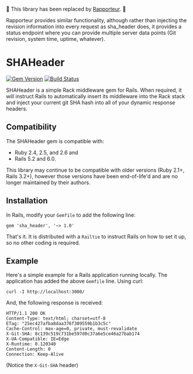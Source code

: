 :construction: This library has been replaced by [Rapporteur][]. :construction:

Rapporteur provides similar functionality, although rather than injecting the
revision information into every request as sha_header does, it provides a
status endpoint where you can provide multiple server data points (Git
revision, system time, uptime, whatever).

# SHAHeader

[![Gem Version](https://badge.fury.io/rb/sha_header.svg)](http://rubygems.org/gems/sha_header)
[![Build Status](https://github.com/nbibler/sha_header/workflows/Tests/badge.svg)](https://github.com/nbibler/sha_header/actions)

SHAHeader is a simple Rack middleware gem for Rails.  When required, it
will instruct Rails to automatically insert its middleware into the Rack
stack and inject your current git SHA hash into all of your dynamic
response headers.

## Compatibility

The SHAHeader gem is compatible with:

* Ruby 2.4, 2.5, and 2.6 and
* Rails 5.2 and 6.0.

This library may continue to be compatible with older versions (Ruby 2.1+,
Rails 3.2+), however those versions have been end-of-life'd and are no longer
maintained by their authors.

## Installation

In Rails, modify your `Gemfile` to add the following line:

    gem 'sha_header', '~> 1.0'

That's it.  It is distributed with a `Railtie` to instruct Rails on how
to set it up, so no other coding is required.

## Example

Here's a simple example for a Rails application running locally.  The
application has added the above `Gemfile` line.  Using curl:

    curl -I http://localhost:3000/

And, the following response is received:

    HTTP/1.1 200 OK
    Content-Type: text/html; charset=utf-8
    ETag: "25ec427afba8daa376f309559b1b3c5c"
    Cache-Control: max-age=0, private, must-revalidate
    X-Git-SHA: 8c139c519c731be597d0c37a6e5ce46a27bab174
    X-UA-Compatible: IE=Edge
    X-Runtime: 0.120340
    Content-Length: 0
    Connection: Keep-Alive

(Notice the `X-Git-SHA` header)

[Rapporteur]: https://rubygems.org/gems/rapporteur
